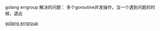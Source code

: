 golang errgroup 解决的问题：
多个goroutine并发操作，当一个遇到问题的时候，退出

[golang errgroup](https://zhuanlan.zhihu.com/p/64983626)